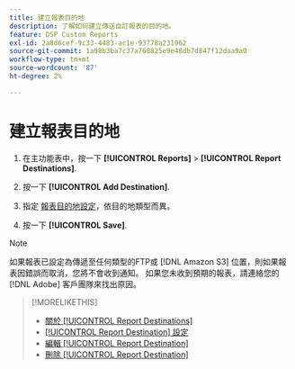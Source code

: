 ```yaml
---
title: 建立報表目的地
description: 了解如何建立傳送自訂報表的目的地。
feature: DSP Custom Reports
exl-id: 2a8d6cef-9c33-4483-ac1e-93778a231962
source-git-commit: 1a98b3ba7c37a768825e9e48db7d847f12daa9a0
workflow-type: tm+mt
source-wordcount: '87'
ht-degree: 2%

---
```


# 建立報表目的地

1. 在主功能表中，按一下 **[!UICONTROL Reports]** > **[!UICONTROL Report Destinations]**.

1. 按一下 **[!UICONTROL Add Destination]**.

1. 指定 [報表目的地設定](/help/dsp/reports/report-destinations/report-destination-settings.md)，依目的地類型而異。

1. 按一下 **[!UICONTROL Save]**.

>[!NOTE]
>
> 如果報表已設定為傳遞至任何類型的FTP或 [!DNL Amazon S3] 位置，則如果報表因錯誤而取消，您將不會收到通知。 如果您未收到預期的報表，請連絡您的 [!DNL Adobe] 客戶團隊來找出原因。

>[!MORELIKETHIS]
>
>* [關於 [!UICONTROL Report Destinations]](/help/dsp/reports/report-destinations/report-destination-about.md)
>* [[!UICONTROL Report Destination] 設定](/help/dsp/reports/report-destinations/report-destination-settings.md)
>* [編輯 [!UICONTROL Report Destination]](/help/dsp/reports/report-destinations/report-destination-edit.md)
>* [刪除 [!UICONTROL Report Destination]](/help/dsp/reports/report-destinations/report-destination-delete.md)

